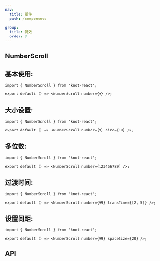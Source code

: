 ```yaml
---
nav:
  title: 组件
  path: /components

group:
  title: 特效
  order: 3
---
```


## NumberScroll

## 基本使用:

```tsx
import { NumberScroll } from 'knot-react';

export default () => <NumberScroll number={9} />;
```

## 大小设置:

```tsx
import { NumberScroll } from 'knot-react';

export default () => <NumberScroll number={9} size={10} />;
```

## 多位数:

```tsx
import { NumberScroll } from 'knot-react';

export default () => <NumberScroll number={123456789} />;
```

## 过渡时间:

```tsx
import { NumberScroll } from 'knot-react';

export default () => <NumberScroll number={99} transTime={[2, 5]} />;
```

## 设置间距:

```tsx
import { NumberScroll } from 'knot-react';

export default () => <NumberScroll number={99} spaceSize={20} />;
```

## API

<API id="NumberScroll"></API>
